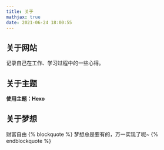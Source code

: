 ```yaml
---
title: 关于
mathjax: true
date: 2021-06-24 18:00:55
---
```


## 关于网站

记录自己在工作、学习过程中的一些心得。

## 关于主题

**使用主题：Hexo**

## 关于梦想

财富自由
{% blockquote %}
梦想总是要有的，万一实现了呢~
{% endblockquote %}
